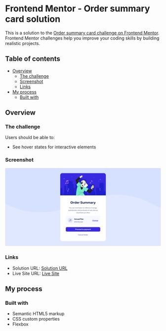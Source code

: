 # Frontend Mentor - Order summary card solution

This is a solution to the [Order summary card challenge on Frontend Mentor](https://www.frontendmentor.io/challenges/order-summary-component-QlPmajDUj). Frontend Mentor challenges help you improve your coding skills by building realistic projects.

## Table of contents

- [Overview](#overview)
  - [The challenge](#the-challenge)
  - [Screenshot](#screenshot)
  - [Links](#links)
- [My process](#my-process)
  - [Built with](#built-with)



## Overview

### The challenge

Users should be able to:

- See hover states for interactive elements

### Screenshot

![](screenshot.png)

### Links

- Solution URL: [Solution URL](https://github.com/starlesscap/frontendmentor-ordersummary.git)
- Live Site URL: [Live Site](https://starlesscap.github.io/frontendmentor-ordersummary/)

## My process

### Built with

- Semantic HTML5 markup
- CSS custom properties
- Flexbox

